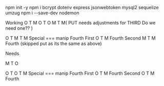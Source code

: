 npm init -y
npm i bcrypt dotenv express jsonwebtoken mysql2 sequelize umzug
npm i --save-dev nodemon


Working
O T M
O T O
M T M(
    PUT needs adjustments for THIRD
    Do we need one??
)

O T M T M
Special === manip Fourth
    First   O T M   Fourth
    Second  M T M   Fourth
(skipped put as its the same as above)


Needs




M T O 




O T O T M
Special === manip Fourth
    First   O T M   Fourth
    Second  O T M   Fourth    

